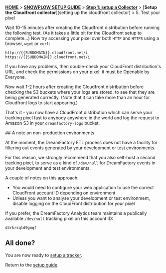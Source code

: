 [**HOME**](Home) > [**SNOWPLOW SETUP GUIDE**](Setting-up-DreamFactory) > [**Step 1: setup a Collector**](Setting-up-a-collector) > [**Setup the Cloudfront collector**](setting up the cloudfront collector) > 5. Test your pixel

Wait 10-15 minutes after creating the Cloudfront distribution before running the following test. (As it takes a little bit for the Cloudfront setup to complete...) Now try accessing your pixel over both `HTTP` and `HTTPS` using a browser, `wget` or `curl`:

	http://{{SUBDOMAIN}}.cloudfront.net/i
	https://{{SUBDOMAIN}}.cloudfront.net/i

If you have any problems, then double-check your CloudFront distribution's URL, and check the permissions on your pixel: it must be Openable by Everyone.

Now wait 1-2 hours after creating the Cloudfront distribution before checking the S3 buckets where your logs are stored, to see that they are being generated correctly. (Note that it can take more than an hour for Cloudfront logs to start appearing.)

That's it - you now have a CloudFront distribution which can serve your tracking pixel fast to anybody anywhere in the world and log the request to Amazon S3 in your `dreamfactory-logs` bucket.

<a name="nonproduction" />
## A note on non-production environments

At the moment, the DreamFactory ETL process does not have a facility for filtering out events generated by your development or test environments.

For this reason, we strongly recommend that you also self-host a second tracking pixel, to serve as a kind of `/dev/null` for DreamFactory events in your development and test environments.

A couple of notes on this approach:

* You would need to configure your web application to use the correct CloudFront account ID depending on environment
* Unless you want to analyse your development or test environment, disable logging on the CloudFront distribution for your pixel

If you prefer, the DreamFactory Analytics team maintains a publically available `/dev/null` tracking pixel on this account ID:

	d3rkrsqld9gmqf

## All done?

You are now ready to [setup a tracker][tracker-setup].

Return to the [setup guide](setting-up-DreamFactory).

[tracker-setup]: setting-up-DreamFactory#wiki-step2